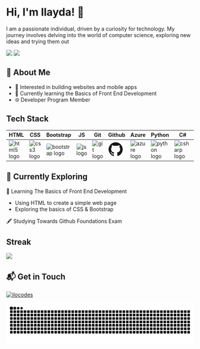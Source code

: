# Hi, I'm Ilayda! 👋
I am a passionate individual, driven by a curiosity for technology. My journey involves delving into the world of computer science, exploring new ideas and trying them out

<div align="left">
<picture>
  <source
    srcset="https://github-readme-stats.vercel.app/api?username=ilocodes&show_icons=true&theme=vue-dark&hide_border=true" height="180"
    media="(prefers-color-scheme: dark)"
  />
  <source
    srcset="https://github-readme-stats.vercel.app/api?username=ilocodes&theme=vue&show_icons=true" height="180"
    media="(prefers-color-scheme: light), (prefers-color-scheme: no-preference)"
  />
  <img src="https://github-readme-stats.vercel.app/api?username=ilocodes&show_icons=true" />
</picture>
<picture>
  <source
    srcset="https://github-readme-stats.vercel.app/api/top-langs?username=ilocodes&show_icons=true&layout=compact&card_width=320&theme=vue-dark&hide_border=true" height="180"
    media="(prefers-color-scheme: dark)"
  />
  <source
    srcset="https://github-readme-stats.vercel.app/api/top-langs?username=ilocodes&layout=compact&card_width=320&theme=vue&show_icons=true&bg_color=00000000" height="180"
    media="(prefers-color-scheme: light), (prefers-color-scheme: no-preference)"
  />
  <img src="https://github-readme-stats.vercel.app/api/top-langs?username=ilocodes&show_icons=true" />
</picture>  
</div>

## 🚀 About Me

- 🔭 Interested in building websites and mobile apps
- 🌱 Currently learning the Basics of Front End Development 
- 🌐 Developer Program Member

## Tech Stack

| HTML | CSS | Bootstrap | JS | Git | Github | Azure | Python | C# |
|------|-----|-----------|----|-----|--------|-------|-------|-----|
|  <img src="https://cdn.jsdelivr.net/gh/devicons/devicon/icons/html5/html5-original.svg" height="40" width="40" alt="html5 logo"  /> |  <img src="https://cdn.jsdelivr.net/gh/devicons/devicon/icons/css3/css3-original.svg" height="40" width="40" alt="css3 logo"  /> | <img src="https://cdn.jsdelivr.net/gh/devicons/devicon/icons/bootstrap/bootstrap-original.svg" height="49" width="49" alt="bootstrap logo"  /> | <img src="https://cdn.jsdelivr.net/gh/devicons/devicon/icons/javascript/javascript-original.svg" height="40" width="40" alt="js logo"  /> | <img src="https://cdn.jsdelivr.net/gh/devicons/devicon/icons/git/git-original.svg" height="40" width="40" alt="git logo"  /> |  <img src="https://github.com/devicons/devicon/blob/master/icons/github/github-original.svg" title="Github" alt="Github" width="40" height="40"/> | <img src="https://cdn.jsdelivr.net/gh/devicons/devicon/icons/azure/azure-original.svg" height="40" width="40" alt="azure logo"  /> | <img src="https://cdn.jsdelivr.net/gh/devicons/devicon/icons/python/python-original.svg" height="40" width="40" alt="python logo"  /> | <img src="https://cdn.jsdelivr.net/gh/devicons/devicon/icons/csharp/csharp-original.svg" height="40" alt="csharp logo" /> |


## 🌱 Currently Exploring
📖 Learning The Basics of Front End Development
  - Using HTML to create a simple web page
  - Exploring the basics of CSS & Bootstrap

🖋️ Studying Towards Github Foundations Exam

## Streak

<div align="left">
<picture>
  <source
    srcset="https://streak-stats.demolab.com?user=ilocodes&show_icons=true&theme=vue-dark&hide_border=true&bg_color=00000000" height="180" 
    media="(prefers-color-scheme: dark)"
  />
  <source
    srcset="https://streak-stats.demolab.com?user=ilocodes&theme=vue&show_icons=true&hide_border=true&bg_color=00000000" height="180" 
    media="(prefers-color-scheme: light), (prefers-color-scheme: no-preference)"
  />
  <img src="https://streak-stats.demolab.com?user=ilocodes&show_icons=true" />
</picture>
</div>
    
## 📬 Get in Touch

<div align="left">
<a href="https://instagram.com/ilocodes" target="blank"><img align="center" src="https://raw.githubusercontent.com/rahuldkjain/github-profile-readme-generator/master/src/images/icons/Social/instagram.svg" alt="ilocodes" height="30" width="40" /></a>
</p>
</div>


<div align="left">
<picture>
  <source
    media="(prefers-color-scheme: dark)"
    srcset="https://raw.githubusercontent.com/ilocodes/ilocodes/output/github-contribution-grid-snake-dark.svg"
  />
  <source
    media="(prefers-color-scheme: light)"
    srcset="https://raw.githubusercontent.com/ilocodes/ilocodes/output/github-contribution-grid-snake.svg"
  />
  <img
    alt="github contribution grid snake animation"
    src="https://raw.githubusercontent.com/ilocodes/ilocodes/output/github-contribution-grid-snake.svg"
  />
</picture>
</div>
